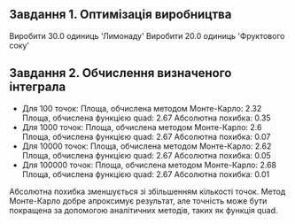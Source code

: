 ## Завдання 1. Оптимізація виробництва
Виробити 30.0 одиниць 'Лимонаду'
Виробити 20.0 одиниць 'Фруктового соку'

## Завдання 2. Обчислення визначеного інтеграла
- Для 100 точок:
Площа, обчислена методом Монте-Карло: 2.32
Площа, обчислена функцією quad: 2.67
Абсолютна похибка: 0.35
- Для 1000 точок:
Площа, обчислена методом Монте-Карло: 2.6
Площа, обчислена функцією quad: 2.67
Абсолютна похибка: 0.07
- Для 10000 точок:
Площа, обчислена методом Монте-Карло: 2.62
Площа, обчислена функцією quad: 2.67
Абсолютна похибка: 0.05
- Для 100000 точок:
Площа, обчислена методом Монте-Карло: 2.68
Площа, обчислена функцією quad: 2.67
Абсолютна похибка: 0.01

Абсолютна похибка зменшується зі збільшенням кількості точок. Метод Монте-Карло добре апроксимує результат, але точність може бути покращена за допомогою аналітичних методів, таких як функція quad.